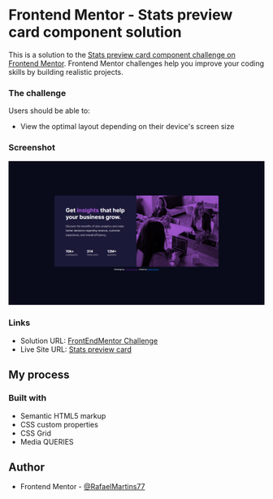 # Frontend Mentor - Stats preview card component solution

This is a solution to the [Stats preview card component challenge on Frontend Mentor](https://www.frontendmentor.io/challenges/stats-preview-card-component-8JqbgoU62). Frontend Mentor challenges help you improve your coding skills by building realistic projects.



### The challenge

Users should be able to:

- View the optimal layout depending on their device's screen size

### Screenshot

![preview](images/screenshot.png)


### Links

- Solution URL: [FrontEndMentor Challenge](https://www.frontendmentor.io/solutions/responsive-stats-preview-card-component-with-css-grid-S1Nw8iSmc)
- Live Site URL: [Stats preview card](https://rafaelmartins77.github.io/Stats-preview-card-component/)

## My process

### Built with

- Semantic HTML5 markup
- CSS custom properties
- CSS Grid
- Media QUERIES

## Author

- Frontend Mentor - [@RafaelMartins77](https://www.frontendmentor.io/profile/RafaelMartins77)

